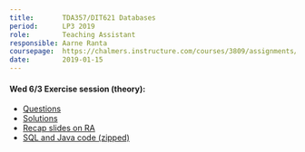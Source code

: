 ```yaml
---
title:       TDA357/DIT621 Databases
period:      LP3 2019
role:        Teaching Assistant
responsible: Aarne Ranta
coursepage:  https://chalmers.instructure.com/courses/3809/assignments/syllabus
date:        2019-01-15
---
```


#### Wed 6/3 Exercise session (theory):

* [Questions](../assets/pdf/db-ex-theory.pdf)
* [Solutions](../assets/pdf/db-sol-theory.pdf)
* [Recap slides on RA](../assets/pdf/db-ra-slides.pdf)
* [SQL and Java code (zipped)](../assets/code/db-users.zip)



